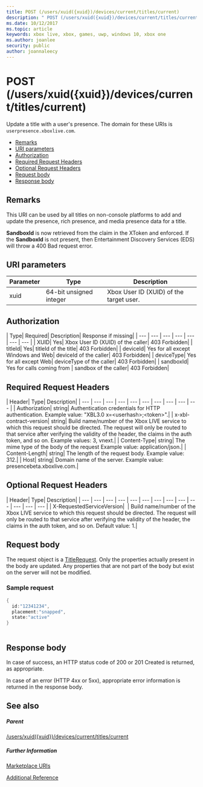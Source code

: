 ```yaml
---
title: POST (/users/xuid({xuid})/devices/current/titles/current)
description: " POST (/users/xuid({xuid})/devices/current/titles/current)"
ms.date: 10/12/2017
ms.topic: article
keywords: xbox live, xbox, games, uwp, windows 10, xbox one
ms.author: joanlee
security: public
author: joannaleecy
---
```


# POST (/users/xuid({xuid})/devices/current/titles/current)
Update a title with a user's presence. 
The domain for these URIs is `userpresence.xboxlive.com`.
 
  * [Remarks](#ID4EV)
  * [URI parameters](#ID4EEB)
  * [Authorization](#ID4EPB)
  * [Required Request Headers](#ID4ENE)
  * [Optional Request Headers](#ID4ERG)
  * [Request body](#ID4ERH)
  * [Response body](#ID4EKAAC)
 
<a id="ID4EV"></a>

 
## Remarks
 
This URI can be used by all titles on non-console platforms to add and update the presence, rich presence, and media presence data for a title.
 
**SandboxId** is now retrieved from the claim in the XToken and enforced. If the **SandboxId** is not present, then Entertainment Discovery Services (EDS) will throw a 400 Bad request error.
  
<a id="ID4EEB"></a>

 
## URI parameters
 
| Parameter| Type| Description| 
| --- | --- | --- | 
| xuid| 64-bit unsigned integer| Xbox User ID (XUID) of the target user.| 
  
<a id="ID4EPB"></a>

 
## Authorization
 
| Type| Required| Description| Response if missing| 
| --- | --- | --- | --- | --- | --- | --- | 
| XUID| Yes| Xbox User ID (XUID) of the caller| 403 Forbidden| 
| titleId| Yes| titleId of the title| 403 Forbidden| 
| deviceId| Yes for all except Windows and Web| deviceId of the caller| 403 Forbidden| 
| deviceType| Yes for all except Web| deviceType of the caller| 403 Forbidden| 
| sandboxId| Yes for calls coming from | sandbox of the caller| 403 Forbidden| 
  
<a id="ID4ENE"></a>

 
## Required Request Headers
 
| Header| Type| Description| 
| --- | --- | --- | --- | --- | --- | --- | --- | --- | --- | 
| Authorization| string| Authentication credentials for HTTP authentication. Example value: "XBL3.0 x=&lt;userhash>;&lt;token>".| 
| x-xbl-contract-version| string| Build name/number of the Xbox LIVE service to which this request should be directed. The request will only be routed to that service after verifying the validity of the header, the claims in the auth token, and so on. Example values: 3, vnext.| 
| Content-Type| string| The mime type of the body of the request Example value: application/json.| 
| Content-Length| string| The length of the request body. Example value: 312.| 
| Host| string| Domain name of the server. Example value: presencebeta.xboxlive.com.| 
  
<a id="ID4ERG"></a>

 
## Optional Request Headers
 
| Header| Type| Description| 
| --- | --- | --- | --- | --- | --- | --- | --- | --- | --- | --- | --- | --- | 
| X-RequestedServiceVersion|  | Build name/number of the Xbox LIVE service to which this request should be directed. The request will only be routed to that service after verifying the validity of the header, the claims in the auth token, and so on. Default value: 1.| 
  
<a id="ID4ERH"></a>

 
## Request body
 
The request object is a [TitleRequest](../../json/json-titlerequest.md). Only the properties actually present in the body are updated. Any properties that are not part of the body but exist on the server will not be modified.
 
<a id="ID4EAAAC"></a>

 
### Sample request
 

```cpp
{
  id:"12341234",
  placement:"snapped",
  state:"active"
}
      
```

   
<a id="ID4EKAAC"></a>

 
## Response body
 
In case of success, an HTTP status code of 200 or 201 Created is returned, as appropriate.
 
In case of an error (HTTP 4xx or 5xx), appropriate error information is returned in the response body.
  
<a id="ID4EVAAC"></a>

 
## See also
 
<a id="ID4EXAAC"></a>

 
##### Parent 

[/users/xuid({xuid})/devices/current/titles/current](uri-usersxuiddevicescurrenttitlescurrent.md)

  
<a id="ID4EBBAC"></a>

 
##### Further Information 

[Marketplace URIs](../marketplace/atoc-reference-marketplace.md)

 [Additional Reference](../../additional/atoc-xboxlivews-reference-additional.md)

   